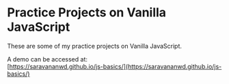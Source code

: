 # Practice Projects on Vanilla JavaScript

These are some of my practice projects on Vanilla JavaScript.

A demo can be accessed at:<br/>
[https://saravananwd.github.io/js-basics/](https://saravananwd.github.io/js-basics/)

